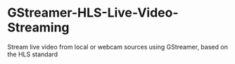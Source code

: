 # GStreamer-HLS-Live-Video-Streaming
Stream live video from local or webcam sources using GStreamer, based on the HLS standard
